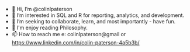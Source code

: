 - 👋 Hi, I’m @colinlpaterson
- 👀 I’m interested in SQL and R for reporting, analytics, and development.
- 💞️ I’m seeking to collaborate, learn, and most importantly - have fun.
- 📖 I'm enjoy reading Philosophy.
- 📫 How to reach me e: colinlpaterson@gmail or https://www.linkedin.com/in/colin-paterson-4a5b3b/

<!---
colinlpaterson/colinlpaterson is a ✨ special ✨ repository because its `README.md` (this file) appears on your GitHub profile.
You can click the Preview link to take a look at your changes.
--->

